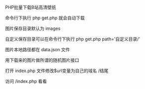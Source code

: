 PHP批量下载B站高清壁纸




命令行下执行 php get.php 就会自动下载


图片保存目录默认为 images


自定义保存目录可以在命令行下执行 php get.php path='自定义目录/'


图片本地路径都在 data.json 文件


用下载来的图片做所谓的随机图片接口


打开 index.php 文件修改$url变量为自己的域名 /结尾


访问 /index.php 看看
